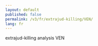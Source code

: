 ```yaml
---
layout: default
published: false
permalink: /v3/fr/extrajud-killing/VEN/
lang: fr
---
```


extrajud-killing analysis VEN
